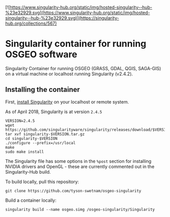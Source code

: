 [![https://www.singularity-hub.org/static/img/hosted-singularity--hub-%23e32929.svg](https://www.singularity-hub.org/static/img/hosted-singularity--hub-%23e32929.svg)](https://singularity-hub.org/collections/567)

# Singularity container for running OSGEO software
Singularity Container for running OSGEO (GRASS, GDAL, QGIS, SAGA-GIS) on a virtual machine or localhost running Singularity (v2.4.2).

## Installing the container

First, [install Singularity](https://singularity.lbl.gov/install-linux) on your localhost or remote system. 

As of April 2018, Singularity is at version `2.4.5`

```
VERSION=2.4.5
wget https://github.com/singularityware/singularity/releases/download/$VERSION/singularity-$VERSION.tar.gz
tar xvf singularity-$VERSION.tar.gz
cd singularity-$VERSION
./configure --prefix=/usr/local
make
sudo make install
```
The Singularity file has some options in the `%post` section for installing NVIDIA drivers and OpenGL - these are currently commented out in the Singularity-Hub build.

To build locally, pull this repository:

```
git clone https://github.com/tyson-swetnam/osgeo-singularity
```

Build a container locally:

```
singularity build --name osgeo.simg /osgeo-singularity/Singularity
```
